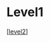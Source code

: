 # Level1

[[level2]]

[//begin]: # "Autogenerated link references for markdown compatibility"
[level2]: subfolder/level2 "Level2"
[//end]: # "Autogenerated link references"
